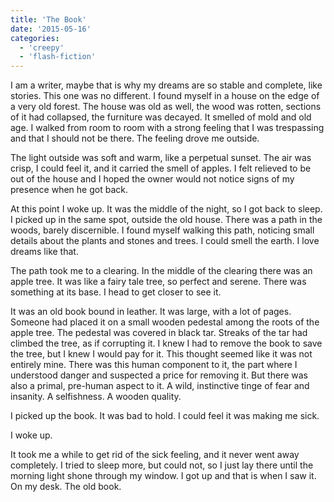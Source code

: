 ```yaml
---
title: 'The Book'
date: '2015-05-16'
categories:
  - 'creepy'
  - 'flash-fiction'
---
```


I am a writer, maybe that is why my dreams are so stable and complete, like
stories. This one was no different. I found myself in a house on the edge of a
very old forest. The house was old as well, the wood was rotten, sections of it
had collapsed, the furniture was decayed. It smelled of mold and old age. I
walked from room to room with a strong feeling that I was trespassing and that I
should not be there. The feeling drove me outside.

<!-- truncate -->


The light outside was soft and warm, like a perpetual sunset. The air was crisp,
I could feel it, and it carried the smell of apples. I felt relieved to be out
of the house and I hoped the owner would not notice signs of my presence when he
got back.

At this point I woke up. It was the middle of the night, so I got back to sleep.
I picked up in the same spot, outside the old house. There was a path in the
woods, barely discernible. I found myself walking this path, noticing small
details about the plants and stones and trees. I could smell the earth. I love
dreams like that.

The path took me to a clearing. In the middle of the clearing there was an apple
tree. It was like a fairy tale tree, so perfect and serene. There was something
at its base. I head to get closer to see it.

It was an old book bound in leather. It was large, with a lot of pages. Someone
had placed it on a small wooden pedestal among the roots of the apple tree. The
pedestal was covered in black tar. Streaks of the tar had climbed the tree, as
if corrupting it. I knew I had to remove the book to save the tree, but I knew I
would pay for it. This thought seemed like it was not entirely mine. There was
this human component to it, the part where I understood danger and suspected a
price for removing it. But there was also a primal, pre-human aspect to it. A
wild, instinctive tinge of fear and insanity. A selfishness. A wooden quality.

I picked up the book. It was bad to hold. I could feel it was making me sick.

I woke up.

It took me a while to get rid of the sick feeling, and it never went away
completely. I tried to sleep more, but could not, so I just lay there until the
morning light shone through my window. I got up and that is when I saw it. On my
desk. The old book.
